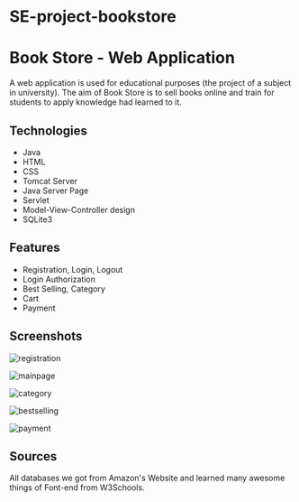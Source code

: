 # SE-project-bookstore
# Book Store - Web Application
A web application is used for educational purposes (the project of a subject in university).
The aim of Book Store is to sell books online and train for students to apply knowledge had learned to it.

## Technologies
* Java
* HTML
* CSS
* Tomcat Server	
* Java Server Page
* Servlet
* Model-View-Controller design
* SQLite3

## Features 
* Registration, Login, Logout
* Login Authorization
* Best Selling, Category 
* Cart
* Payment

## Screenshots
![registration](https://user-images.githubusercontent.com/44576907/87514913-320f7a00-c6a5-11ea-9da8-1dd97e1d5f8c.png) 

![mainpage](https://user-images.githubusercontent.com/44576907/87514893-2c199900-c6a5-11ea-953b-778fa5887a82.png)

![category](https://user-images.githubusercontent.com/44576907/87514887-291ea880-c6a5-11ea-978f-27ca4ac87109.png)

![bestselling](https://user-images.githubusercontent.com/44576907/87514870-1f954080-c6a5-11ea-99b1-0a5bc2f90691.png)

![payment](https://user-images.githubusercontent.com/44576907/87514900-2f148980-c6a5-11ea-82b9-25327eccfb05.png)

## Sources
All databases we got from Amazon's Website and learned many awesome things of Font-end from W3Schools.
